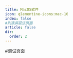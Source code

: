 ```yaml
---
title: MacOS软件
icon: qlementine-icons:mac-16
index: false
#列表屏蔽该页面
article: false
dir:
  order: 2
---
```


#测试页面